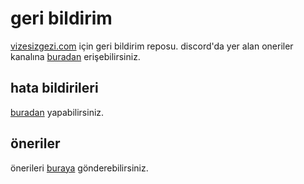 # geri bildirim

[vizesizgezi.com](https://www.vizesizgezi.com/) için geri bildirim reposu.
discord'da yer alan oneriler kanalına [buradan](https://discord.com/channels/926086794993340466/1070879275898646619) erişebilirsiniz.

## hata bildirileri

[buradan](https://github.com/traveldbnet/geribildirim/issues) yapabilirsiniz.

## öneriler

önerileri [buraya](https://github.com/wowtrack/feedback/discussions) gönderebilirsiniz.
